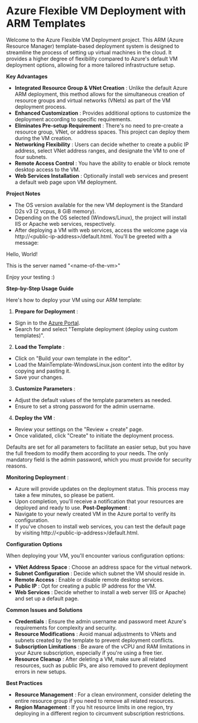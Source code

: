 # **Azure Flexible VM Deployment with ARM Templates**

Welcome to the Azure Flexible VM Deployment project. This ARM (Azure Resource Manager) template-based deployment system is designed to streamline the process of setting up virtual machines in the cloud. It provides a higher degree of flexibility compared to Azure's default VM deployment options, allowing for a more tailored infrastructure setup.

**Key Advantages**

- **Integrated Resource Group & VNet Creation** : Unlike the default Azure ARM deployment, this method allows for the simultaneous creation of resource groups and virtual networks (VNets) as part of the VM deployment process.
- **Enhanced Customization** : Provides additional options to customize the deployment according to specific requirements.
- **Eliminates Pre-setup Requirement** : There's no need to pre-create a resource group, VNet, or address spaces. This project can deploy them during the VM creation.
- **Networking Flexibility** : Users can decide whether to create a public IP address, select VNet address ranges, and designate the VM to one of four subnets.
- **Remote Access Control** : You have the ability to enable or block remote desktop access to the VM.
- **Web Services Installation** : Optionally install web services and present a default web page upon VM deployment.

**Project Notes**

- The OS version available for the new VM deployment is the Standard D2s v3 (2 vcpus, 8 GiB memory).
- Depending on the OS selected (Windows/Linux), the project will install IIS or Apache web services, respectively.
- After deploying a VM with web services, access the welcome page via http://\<public-ip-address\>/default.html. You'll be greeted with a message:

Hello, World!

This is the server named "\<name-of-the-vm\>"

Enjoy your testing :)

**Step-by-Step Usage Guide**

Here's how to deploy your VM using our ARM template:

1. **Prepare for Deployment** :
  - Sign in to the [Azure Portal](https://portal.azure.com/).
  - Search for and select "Template deployment (deploy using custom templates)".
2. **Load the Template** :
  - Click on "Build your own template in the editor".
  - Load the MainTemplate-WindowsLinux.json content into the editor by copying and pasting it.
  - Save your changes.
3. **Customize Parameters** :
  - Adjust the default values of the template parameters as needed.
  - Ensure to set a strong password for the admin username.
4. **Deploy the VM** :
  - Review your settings on the "Review + create" page.
  - Once validated, click "Create" to initiate the deployment process.

Defaults are set for all parameters to facilitate an easier setup, but you have the full freedom to modify them according to your needs. The only mandatory field is the admin password, which you must provide for security reasons.

**Monitoring Deployment** :
  - Azure will provide updates on the deployment status. This process may take a few minutes, so please be patient.
  - Upon completion, you'll receive a notification that your resources are deployed and ready to use.
**Post-Deployment** :
  - Navigate to your newly created VM in the Azure portal to verify its configuration.
  - If you've chosen to install web services, you can test the default page by visiting http://\<public-ip-address\>/default.html.

**Configuration Options**

When deploying your VM, you'll encounter various configuration options:

- **VNet Address Space** : Choose an address space for the virtual network.
- **Subnet Configuration** : Decide which subnet the VM should reside in.
- **Remote Access** : Enable or disable remote desktop services.
- **Public IP** : Opt for creating a public IP address for the VM.
- **Web Services** : Decide whether to install a web server (IIS or Apache) and set up a default page.

**Common Issues and Solutions**

- **Credentials** : Ensure the admin username and password meet Azure's requirements for complexity and security.
- **Resource Modifications** : Avoid manual adjustments to VNets and subnets created by the template to prevent deployment conflicts.
- **Subscription Limitations** : Be aware of the vCPU and RAM limitations in your Azure subscription, especially if you're using a free tier.
- **Resource Cleanup** : After deleting a VM, make sure all related resources, such as public IPs, are also removed to prevent deployment errors in new setups.

**Best Practices**

- **Resource Management** : For a clean environment, consider deleting the entire resource group if you need to remove all related resources.
- **Region Management** : If you hit resource limits in one region, try deploying in a different region to circumvent subscription restrictions.

